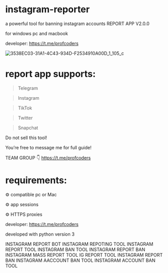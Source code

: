 # instagram-reporter
a powerful tool for banning instagram accounts
REPORT APP V2.0.0

for windows pc and macbook 

developer: https://t.me/profcoders

![3538EC03-31A1-4C43-934D-F2534910A00D_1_105_c](https://github.com/user-attachments/assets/29bf00fb-b4fa-428c-b3b4-74ae598c5947)


# report app supports:

> Telegram

> Instagram 

> TikTok 

> Twitter

> Snapchat

Do not sell this tool!

You’re free to message me for full guide! 

TEAM GROUP 👇
https://t.me/profcoders

# requirements:

⚙️ compatible pc or Mac

⚙️ app sessions 

⚙️ HTTPS proxies

developer: https://t.me/profcoders

developed with python version 3

INSTAGRAM REPORT BOT
INSTAGRAM REPOTING TOOL
INSTAGRAM REPORT TOOL
INSTAGRAM BAN TOOL
INSTAGRAM REPORT BAN
INSTAGRAM MASS REPORT TOOL
IG REPORT TOOL
INSTAGRAM REPORT BAN
INSTAGRAM AACCOUNT BAN TOOL
INSTAGRAM ACCOUNT BAN TOOL

